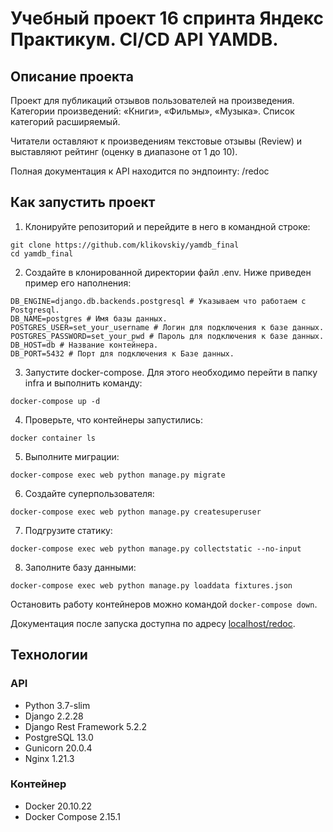 ﻿# Учебный проект 16 спринта Яндекс Практикум. CI/CD API YAMDB.
## Описание проекта

Проект для публикаций отзывов пользователей на произведения. Категории произведений: «Книги», «Фильмы», «Музыка». Список категорий расширяемый.

Читатели оставляют к произведениям текстовые отзывы (Review) и выставляют рейтинг (оценку в диапазоне от 1 до 10).

Полная документация к API находится по эндпоинту: /redoc

## Как запустить проект
         
1. Клонируйте репозиторий и перейдите в него в командной строке:
```      
git clone https://github.com/klikovskiy/yamdb_final
cd yamdb_final
```      
2. Создайте в клонированной директории файл .env. Ниже приведен пример его наполнения:
```
DB_ENGINE=django.db.backends.postgresql # Указываем что работаем с Postgresql.
DB_NAME=postgres # Имя базы данных.
POSTGRES_USER=set_your_username # Логин для подключения к базе данных.
POSTGRES_PASSWORD=set_your_pwd # Пароль для подключения к базе данных.
DB_HOST=db # Название контейнера.
DB_PORT=5432 # Порт для подключения к Базе данных.
```
3. Запустите docker-compose. Для этого необходимо перейти в папку infra и выполнить команду:
```
docker-compose up -d
```
4. Проверьте, что контейнеры запустились:
```
docker container ls
```
5. Выполните миграции:
```
docker-compose exec web python manage.py migrate
```
6. Создайте суперпользователя:
```
docker-compose exec web python manage.py createsuperuser
```
7. Подгрузите статику:
```
docker-compose exec web python manage.py collectstatic --no-input
```
8. Заполните базу данными:
```
docker-compose exec web python manage.py loaddata fixtures.json
```
Остановить работу контейнеров можно командой ```docker-compose down```.

Документация после запуска доступна по адресу [localhost/redoc](http://localhost/redoc/).

## Технологии
### API
- Python 3.7-slim
- Django 2.2.28
- Django Rest Framework 5.2.2
- PostgreSQL 13.0
- Gunicorn 20.0.4
- Nginx 1.21.3

### Контейнер
- Docker 20.10.22
- Docker Compose 2.15.1
